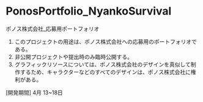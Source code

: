 # PonosPortfolio_NyankoSurvival
ポノス株式会社_応募用ポートフォリオ

1. このプロジェクトの用途は、ポノス株式会社への応募用のポートフォリオである。
2. 非公開プロジェクトや提出時のみ臨時公開する。
3. グラフィックリソースについては、ポノス株式会社のデザインを真似して制作するため、キャラクターなどのすべてのデザインは、ポノス株式会社に権利がある。

[開発期間]
4月 13~18日
